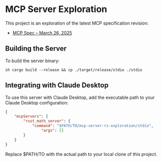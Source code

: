 # MCP Server Exploration

This project is an exploration of the latest MCP specification revision:
- [MCP Spec – March 26, 2025](https://modelcontextprotocol.io/specification/2025-03-26/basic/lifecycle)

## Building the Server

To build the server binary:

```sh cargo build --release && cp ./target/release/stdio ./stdio ```

## Integrating with Claude Desktop

To use this server with Claude Desktop, add the executable path to your Claude
Desktop configuration:

```json
{
    "mcpServers": {
        "rust_math_server": {
            "command": "$PATH/TO/mcp-server-rs-exploration/stdio",
                "args": []
        }
    }
}
```

Replace $PATH/TO with the actual path to your local clone of this project.
